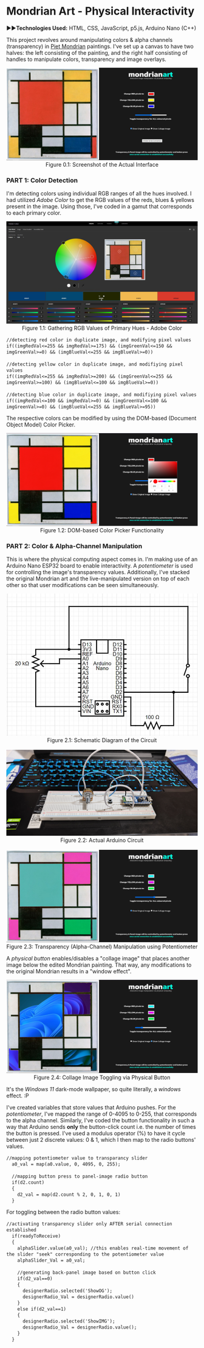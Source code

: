 # Mondrian Art - Physical Interactivity
▶️▶️**Technologies Used:** HTML, CSS, JavaScript, p5.js, Arduino Nano (C++)

This project revolves around manipulating colors & alpha channels (transparency) in <a href="https://en.wikipedia.org/wiki/Piet_Mondrian" target="_blank"> Piet Mondrian</a> paintings. I've set up a canvas to have two halves: the left consisting of the painting, and the right half consisting of handles to manipulate colors, transparency and image overlays.

<p align = "center">
<img src = "./MainCapture.JPG">
<br>
Figure 0.1: Screenshot of the Actual Interface </p>

### PART 1: Color Detection
I'm detecting colors using individual RGB ranges of all the hues involved. I had utilized *Adobe Color* to get the RGB values of the reds, blues & yellows present in the image. Using those, I've coded in a gamut that corresponds to each primary color.

<p align = "center">
<img src = "./AdobeColor.JPG">
<br>
Figure 1.1: Gathering RGB Values of Primary Hues - Adobe Color </p>

```
//detecting red color in duplicate image, and modifying pixel values
if((imgRedVal<=255 && imgRedVal>=175) && (imgGreenVal<=150 && imgGreenVal>=0) && (imgBlueVal<=255 && imgBlueVal>=0))

//detecting yellow color in duplicate image, and modifiying pixel values
if((imgRedVal<=255 && imgRedVal>=200) && (imgGreenVal<=255 && imgGreenVal>=100) && (imgBlueVal<=100 && imgBlueVal>=0))

//detecting blue color in duplicate image, and modifiying pixel values
if((imgRedVal<=100 && imgRedVal>=0) && (imgGreenVal<=100 && imgGreenVal>=0) && (imgBlueVal<=255 && imgBlueVal>=95))    
```
The respective colors can be modified by using the DOM-based (Document Object Model) Color Picker.

<p align = "center">
<img src = "./ColorPickerCapture.png">
<br>
Figure 1.2: DOM-based Color Picker Functionality </p>

### PART 2: Color & Alpha-Channel Manipulation
This is where the physical computing aspect comes in. I'm making use of an Arduino Nano ESP32 board to enable interactivity. A *potentiometer* is used for controlling the image's transparency values. Additionally, I've stacked the original Mondrian art and the live-manipulated version on top of each other so that user modifications can be seen simultaneously.

<p align = "center">
<img src = "./CircuitDiagram.JPG">
<br>
Figure 2.1: Schematic Diagram of the Circuit
<br>
<br>
<img src = "./MainCircuit.jpg">
<br>
Figure 2.2: Actual Arduino Circuit
<br>
<br>
<img src = "./ActiveCapture1.JPG">
<br>
Figure 2.3: Transparency (Alpha-Channel) Manipulation using Potentiometer </p>

A *physical button* enables/disables a "collage image" that places another image below the edited Mondrian painting. That way, any modifications to the original Mondrian results in a "window effect".

<p align = "center">
<img src = "./ActiveCapture2.JPG">
<br>
Figure 2.4: Collage Image Toggling via Physical Button </p>

It's the *Windows 11* dark-mode wallpaper, so quite literally, a *windows* effect. :P

I've created variables that store values that Arduino pushes. For the *potentiometer*, I've mapped the range of 0-4095 to 0-255, that corresponds to the alpha channel. Similarly, I've coded the button functionality in such a way that Arduino sends **only** the button-click count i.e. the number of times the button is pressed. I've used a modulus operator (%) to have it cycle between just 2 discrete values: 0 & 1, which I then map to the radio buttons' values.

```
//mapping potentiometer value to transparancy slider
  a0_val = map(a0.value, 0, 4095, 0, 255);

  //mapping button press to panel-image radio button
  if(d2.count)
  {
    d2_val = map(d2.count % 2, 0, 1, 0, 1)
  }
```

For toggling between the radio button values:
```
//activating transparency slider only AFTER serial connection established
  if(readyToReceive)
  {
    alphaSlider.value(a0_val); //this enables real-time movement of the slider "seek" corresponding to the potentiometer value
    alphaSlider_Val = a0_val;

    //generating back-panel image based on button click
    if(d2_val==0)
    {
      designerRadio.selected('ShowOG');
      designerRadio_Val = designerRadio.value()
    }
    else if(d2_val==1)
    {
      designerRadio.selected('ShowIMG');
      designerRadio_Val = designerRadio.value();
    }
  }
```